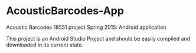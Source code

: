 # AcousticBarcodes-App
Acoustic Barcodes 18551 project Spring 2015: Android application

This project is an Android Studio Project and should be easily compiled and downloaded in its current state.
